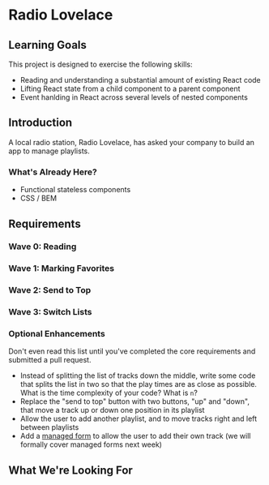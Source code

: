 # Radio Lovelace

## Learning Goals

This project is designed to exercise the following skills:

- Reading and understanding a substantial amount of existing React code
- Lifting React state from a child component to a parent component
- Event hanlding in React across several levels of nested components

## Introduction

A local radio station, Radio Lovelace, has asked your company to build an app to manage playlists. 

### What's Already Here?

- Functional stateless components
- CSS / BEM

## Requirements

### Wave 0: Reading

### Wave 1: Marking Favorites

### Wave 2: Send to Top

### Wave 3: Switch Lists

### Optional Enhancements

Don't even read this list until you've completed the core requirements and submitted a pull request.

- Instead of splitting the list of tracks down the middle, write some code that splits the list in two so that the play times are as close as possible. What is the time complexity of your code? What is `n`?
- Replace the "send to top" button with two buttons, "up" and "down", that move a track up or down one position in its playlist
- Allow the user to add another playlist, and to move tracks right and left between playlists
- Add a [managed form](https://reactjs.org/docs/forms.html) to allow the user to add their own track (we will formally cover managed forms next week)

## What We're Looking For